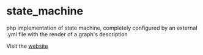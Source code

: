 # state_machine
php implementation of state machine, completely configured by an external .yml file with the render of a graph's description

Visit the [website](http://mothership-gmbh.github.io/state_machine)
